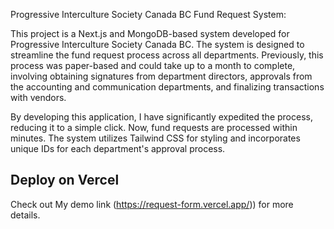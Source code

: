 Progressive Interculture Society Canada BC Fund Request System:

This project is a Next.js and MongoDB-based system developed for Progressive Interculture Society Canada BC. The system is designed to streamline the fund request process across all departments. Previously, this process was paper-based and could take up to a month to complete, involving obtaining signatures from department directors, approvals from the accounting and communication departments, and finalizing transactions with vendors.

By developing this application, I have significantly expedited the process, reducing it to a simple click. Now, fund requests are processed within minutes. The system utilizes Tailwind CSS for styling and incorporates unique IDs for each department's approval process.

## Deploy on Vercel



Check out My demo link (https://request-form.vercel.app/)) for more details.
